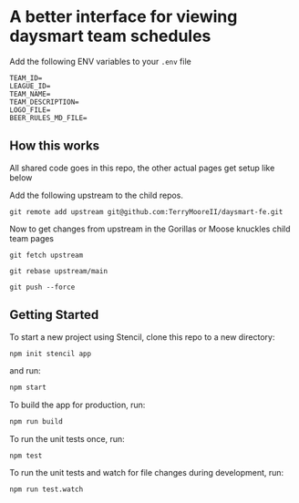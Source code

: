 
# A better interface for viewing daysmart team schedules

Add the following ENV variables to your `.env` file

```
TEAM_ID=
LEAGUE_ID=
TEAM_NAME=
TEAM_DESCRIPTION=
LOGO_FILE=
BEER_RULES_MD_FILE=
```


## How this works

All shared code goes in this repo, the other actual pages get setup like below

Add the following upstream to the child repos.

```
git remote add upstream git@github.com:TerryMooreII/daysmart-fe.git
```

Now to get changes from upstream in the Gorillas or Moose knuckles child team pages

```
git fetch upstream

git rebase upstream/main

git push --force
```

## Getting Started

To start a new project using Stencil, clone this repo to a new directory:

```bash
npm init stencil app
```

and run:

```bash
npm start
```

To build the app for production, run:

```bash
npm run build
```

To run the unit tests once, run:

```
npm test
```

To run the unit tests and watch for file changes during development, run:

```
npm run test.watch
```
